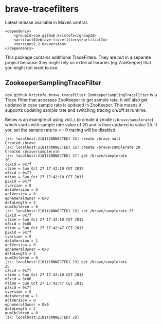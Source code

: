 # brave-tracefilters #

Latest release available in Maven central:

    <dependency>
        <groupId>com.github.kristofa</groupId>
        <artifactId>brave-tracefilters</artifactId>
        <version>2.2.0</version>
    </dependency>


This package contains additional TraceFilters. They are put in a separate project because
they might rely on external libraries (eg ZooKeeper) that you might not want to use.

## ZookeeperSamplingTraceFilter ##

`com.github.kristofa.brave.tracefilter.ZooKeeperSamplingTraceFilter` is a Trace Filter 
that accesses ZooKeeper to get sample rate. It will also get updated in case sample rate
is updated in ZooKeeper. This means it supports updating sample rate and switching tracing on/off at runtime.

Below is an example of using `zkCLi` to create a znode (`/brave/samplerate`) which starts with sample rate 
value of 20 and is than updated to value 25. If you set the sample rate to <= 0 tracing will be disabled.


    [zk: localhost:2181(CONNECTED) 15] create /brave null
    Created /brave
    [zk: localhost:2181(CONNECTED) 16] create /brave/samplerate 20
    Created /brave/samplerate
    [zk: localhost:2181(CONNECTED) 17] get /brave/samplerate
    20
    cZxid = 0x7f
    ctime = Sun Oct 27 17:42:10 CET 2013
    mZxid = 0x7f
    mtime = Sun Oct 27 17:42:10 CET 2013
    pZxid = 0x7f
    cversion = 0
    dataVersion = 0
    aclVersion = 0
    ephemeralOwner = 0x0
    dataLength = 2
    numChildren = 0
    [zk: localhost:2181(CONNECTED) 18] set /brave/samplerate 25
    cZxid = 0x7f
    ctime = Sun Oct 27 17:42:10 CET 2013
    mZxid = 0x80
    mtime = Sun Oct 27 17:42:47 CET 2013
    pZxid = 0x7f
    cversion = 0
    dataVersion = 1
    aclVersion = 0
    ephemeralOwner = 0x0
    dataLength = 2
    numChildren = 0
    [zk: localhost:2181(CONNECTED) 19] get /brave/samplerate
    25
    cZxid = 0x7f
    ctime = Sun Oct 27 17:42:10 CET 2013
    mZxid = 0x80
    mtime = Sun Oct 27 17:42:47 CET 2013
    pZxid = 0x7f
    cversion = 0
    dataVersion = 1
    aclVersion = 0
    ephemeralOwner = 0x0
    dataLength = 2
    numChildren = 0
    [zk: localhost:2181(CONNECTED) 20]
